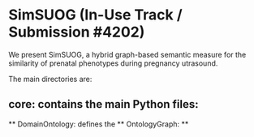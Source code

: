 # SimSUOG (In-Use Track / Submission #4202)

We present SimSUOG, a hybrid graph-based semantic measure for the similarity of prenatal phenotypes during pregnancy utrasound.

The main directories are:

## core: contains the main Python files:
** DomainOntology: defines the
** OntologyGraph:
**
